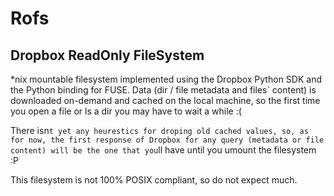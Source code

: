 Rofs
====

Dropbox ReadOnly FileSystem
---------------------------

*nix mountable filesystem implemented using the Dropbox Python SDK and the Python binding for FUSE. Data (dir / file metadata and files` content) is downloaded on-demand and cached on the local machine, so the first time you open a file or ls a dir you may have to wait a while :(

There isn`t yet any heurestics for droping old cached values, so, as for now, the first response of Dropbox for any query (metadata or file content) will be the one that you`ll have until you umount the filesystem :P

This filesystem is not 100% POSIX compliant, so do not expect much. 
